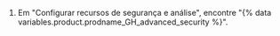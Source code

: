 1. Em "Configurar recursos de segurança e análise", encontre "{% data variables.product.prodname_GH_advanced_security %}".
